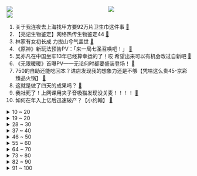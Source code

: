 <div >
	<a style="float:left;width:55%;" href = "https://github.com/anuraghazra/github-readme-stats">
	 <img src = "https://github-readme-stats.vercel.app/api?username=iuuuuuaena&theme=buefy&show_icons=true"/>
	</a>
	<a  style="float:right;width:45%" href = "https://github.com/anuraghazra/github-readme-stats">
	 <img  src="https://github-readme-stats.vercel.app/api/top-langs/?username=anuraghazra&layout=compact"/>
	</a>
	</div>

[![](https://img.shields.io/badge/jxd-@jxdgogogo.xyz-yellowgreen.svg)](https://www.jxdgogogo.xyz)<br>
1. 关于我连夜去上海找甲方要92万片卫生巾这件事 [:link:](//www.bilibili.com/video/BV1BG4y197a8) <br>
2. 【亮记生物鉴定】网络热传生物鉴定44 [:link:](//www.bilibili.com/video/BV16d4y1x7TD) <br>
3. 林家有女初长成  力拔山兮气盖世 [:link:](//www.bilibili.com/video/BV12K411R7mS) <br>
4. 《原神》新玩法预告PV：「来一局七圣召唤吧！」 [:link:](//www.bilibili.com/video/BV1UK411R7Jo) <br>
5. 吴亦凡在中国坐牢13年已经算幸运的了！哎 希望出来可以有机会改过自新吧 [:link:](//www.bilibili.com/video/BV1gK411R7Rt) <br>
6. 《无限暖暖》首曝PV——无论何时都要盛装登场！ [:link:](//www.bilibili.com/video/BV13K411R7cS) <br>
7. 750的自助还能吃回本？进店发现我的想象力还是不够【凭啥这么贵45-京彩臻品火锅】 [:link:](//www.bilibili.com/video/BV1Zd4y1x7MM) <br>
8. 这就是做了四天的成果吗？ [:link:](//www.bilibili.com/video/BV1VD4y1v7nZ) <br>
9. 我社死了！上网课用夹子音吸猫发现没关麦！！！！ [:link:](//www.bilibili.com/video/BV1nD4y1v7Lr) <br>
10. 如何在年入上亿后迅速破产？【小约翰】 [:link:](//www.bilibili.com/video/BV1kv4y1d7Y8) <br>
<details>
<summary>10 ~ 20</summary>

11. 蓝 色 妖 姬 是 怎 样 炼 成 的 [:link:](//www.bilibili.com/video/BV1qe4y1g77n) <br>
12. 千万别找有女友的兄弟pk这些问题！！！！ [:link:](//www.bilibili.com/video/BV1E44y1Q7Zg) <br>
13. 《赌球心态大赏》 [:link:](//www.bilibili.com/video/BV1FR4y1Z7RV) <br>
14. 6000多个人，在同一天拍下了这个故事！ [:link:](//www.bilibili.com/video/BV1rR4y1y7fG) <br>
15. 机械设计原理 [:link:](//www.bilibili.com/video/BV1r24y1C7eG) <br>
16. 生活小妙招 [:link:](//www.bilibili.com/video/BV1j14y1E7i3) <br>
17. 《奇遇乐章：迪士尼动画挚爱组曲》MV！一次梦想成真！里面有你曾经的梦吗？ [:link:](//www.bilibili.com/video/BV1s14y1E7SX) <br>
18. 一个人，引爆震颤人类的世纪之战！ [:link:](//www.bilibili.com/video/BV1Wg411W7kH) <br>
19. 《水果社交》 [:link:](//www.bilibili.com/video/BV15W4y1p7Dx) <br>
</details>
<details>
<summary>19 ~ 20</summary>

20. “咱B站粉丝1000万了？赶紧做个视频！急！” [:link:](//www.bilibili.com/video/BV1bD4y1v7bz) <br>
21. 我的世界VS迷你世界 终审判决 [:link:](//www.bilibili.com/video/BV1544y1Q7nC) <br>
22. 把名梗图让AI绘画三次后你还猜得出吗？ [:link:](//www.bilibili.com/video/BV11e4y1g7Qw) <br>
23. 当代愚公移山，削平1250座山，用凿子凿出的红旗渠 [:link:](//www.bilibili.com/video/BV1eD4y1e7MB) <br>
24. 【已使用2年】在12月减掉20斤，你也可以|大体重友好|走走而已⑧ [:link:](//www.bilibili.com/video/BV1h24y1y7ps) <br>
25. 【ITZY】 "Cheshire" M/V [:link:](//www.bilibili.com/video/BV18K411R74X) <br>
26. 我见过候鸟就这么去了南方 [:link:](//www.bilibili.com/video/BV1AW4y1s71D) <br>
27. 和珅·前半生：没有天生的贪污犯，和珅早年什么样？【乾隆往事】 [:link:](//www.bilibili.com/video/BV1ZG411M7nh) <br>
28. 诺手：你2级这点血量敢越塔的啊？到底谁才是T0上单？重赛！ [:link:](//www.bilibili.com/video/BV1DM411z7Q1) <br>
</details>
<details>
<summary>28 ~ 30</summary>

29. 《你的原神我的原神好像不一样》 [:link:](//www.bilibili.com/video/BV1zY411d7J6) <br>
30. 谢幕 || 夷陵大火，永安托孤，老兵不死，只是凋零 [:link:](//www.bilibili.com/video/BV1Ve4y1g7ax) <br>
31. 看好了沉香！宝莲灯是这么用的 ！(番外篇) [:link:](//www.bilibili.com/video/BV1114y1n7zg) <br>
32. 《有样学样》 [:link:](//www.bilibili.com/video/BV1yP411T7d4) <br>
33. 【抽奖预告】总价值8.5万！！送你一整个超级电竞房！130W粉丝福利！ [:link:](//www.bilibili.com/video/BV1mP411T76y) <br>
34. 今天我一定要证明自己！ [:link:](//www.bilibili.com/video/BV1n8411j7Kc) <br>
35. 【水果猎人】网络热门水果鉴定24 [:link:](//www.bilibili.com/video/BV1Ue4y1g7Cj) <br>
36. 【吸奇侠】《教父》终局之战，无数经典致敬的血色教堂逐帧解析 18 [:link:](//www.bilibili.com/video/BV1SY411d7zt) <br>
37. 全村吃席 我坐小孩那桌 [:link:](//www.bilibili.com/video/BV1XW4y1H7Ap) <br>
</details>
<details>
<summary>37 ~ 40</summary>

38. 【祝】频道开设六周年！送给大家的感谢留言！ [:link:](//www.bilibili.com/video/BV1Sd4y1x7D4) <br>
39. 90后爸妈是怎么教育小孩的？ [:link:](//www.bilibili.com/video/BV1Nd4y147CM) <br>
40. 突袭up主酒店房间，他们居然带了？？？ [:link:](//www.bilibili.com/video/BV18P411T7ub) <br>
41. 这样的比赛配上这样的解说，真的爱死足球了！ [:link:](//www.bilibili.com/video/BV1h8411j7sm) <br>
42. 【阿斗】全剧仅有一句台词，背后的真相却感动了世界千万网友！美剧史诗巨作《权力的游戏》第21期 [:link:](//www.bilibili.com/video/BV1aR4y1y7B8) <br>
43. 我妹是懂现场版的 [:link:](//www.bilibili.com/video/BV1hW4y1p79u) <br>
44. 这文物，真的不是真的 [:link:](//www.bilibili.com/video/BV1B14y1n7w2) <br>
45. 【原神】看好了程序员！纳西妲还能这样玩！ [:link:](//www.bilibili.com/video/BV1WG4y197yQ) <br>
46. 一次学会凉菜常用六种汁，放在收藏夹吃灰吧 [:link:](//www.bilibili.com/video/BV1kY411d7FH) <br>
</details>
<details>
<summary>46 ~ 50</summary>

47. 【黄龄】浴室玩耍时间，《若把你》比作歌，你们便是那高山流水～～～ [:link:](//www.bilibili.com/video/BV1nK411R7uK) <br>
48. 对面下路萧炎我真不开玩笑 [:link:](//www.bilibili.com/video/BV17v4y1d7f4) <br>
49. 【原神】全角色AI改头像 [:link:](//www.bilibili.com/video/BV16v4y1d7tZ) <br>
50. 无需烤箱就能做的，最简单的甜品！想放啥就放啥，对自己好一点 [:link:](//www.bilibili.com/video/BV1u84y1k7CK) <br>
51. 东方曜：灾难总是慢我一步 [:link:](//www.bilibili.com/video/BV1W84y1k712) <br>
52. 【虚弱体但501卡！】21天瘦十斤系列！华语金曲x卡点帕梅拉燃脂操hiit！35min清晨空腹有氧 宅家隔离趣味有氧！小空间友好！小白虚弱体进！ [:link:](//www.bilibili.com/video/BV1HM411k7Hz) <br>
53. 裁判奶奶:我恨你，但是你能给我一只小猫吗？ [:link:](//www.bilibili.com/video/BV1j84y1k71H) <br>
54. “短短几秒钟 心动了六次” [:link:](//www.bilibili.com/video/BV1q84y1r7pu) <br>
55. (G)I-DLE+紫雨林 MY BAG+TOMBOY 2022MAMA合作舞台 [:link:](//www.bilibili.com/video/BV1o44y1D79J) <br>
</details>
<details>
<summary>55 ~ 60</summary>

56. 卡塔尔土豪球馆吃什么？现场见证C罗头发丝进球，什么体验？ [:link:](//www.bilibili.com/video/BV1FP411g7q3) <br>
57. 《关于猫帮我护食那件事》 [:link:](//www.bilibili.com/video/BV1N24y1y7YA) <br>
58. 大学生随机采访  随便找个有缘人添堵 [:link:](//www.bilibili.com/video/BV148411j75K) <br>
59. 【科普】皮肤科医生才会告诉你的护肤冷知识，我知道你肯定做对了 [:link:](//www.bilibili.com/video/BV1924y1C7TX) <br>
60. 20年前小朋友看了迷惑 大人看了沉默的神奇游戏 [:link:](//www.bilibili.com/video/BV1cg411W7AG) <br>
61. 陈楚生、苏醒、王栎鑫、俞灏明、张远梦幻合体，唱响你我《梦幻人生》！ [:link:](//www.bilibili.com/video/BV12G411M7S3) <br>
62. 【原神】愚 人 众 招 新！🔥《致女皇》原曲：Bones [:link:](//www.bilibili.com/video/BV1w44y1Q7qk) <br>
63. 【时代少年团】《浅炸一下吧！》05：拍摄进行时 [:link:](//www.bilibili.com/video/BV13P4y197bB) <br>
64. 老谢累了一天,卖了500斤白菜挣了¥120，累得浑身疼，儿子做火锅给老谢吃场面很是温馨。 [:link:](//www.bilibili.com/video/BV1H84y1k7R1) <br>
</details>
<details>
<summary>64 ~ 70</summary>

65. 怒写20000字！解析韩国政治大片《铁雨》里的所有细节！ [:link:](//www.bilibili.com/video/BV1n84y1k7qx) <br>
66. 以前没发现我家原来这么穷 [:link:](//www.bilibili.com/video/BV1cK411R7vC) <br>
67. 半夜吃炒粉，图个刺激。 [:link:](//www.bilibili.com/video/BV1ye4y1g7eG) <br>
68. 江泽民同志在上海逝世 享年96岁 [:link:](//www.bilibili.com/video/BV1y14y1n7nN) <br>
69. 全面战争模拟器，埃及金字塔 [:link:](//www.bilibili.com/video/BV1KP411g7PU) <br>
70. 【花小烙】喝酒后酒精在我们的身体里做了什么？ [:link:](//www.bilibili.com/video/BV16G411M7Mz) <br>
71. 自己做个深渊茶几，好像在家打了两口井 [:link:](//www.bilibili.com/video/BV1AG411F7eF) <br>
72. 【原神四神】一吻天荒 [:link:](//www.bilibili.com/video/BV1F84y1y7Fa) <br>
73. 【剧荒宝藏】2022悬疑剧天花板TOP10！紧张刺激到通宵看完！ [:link:](//www.bilibili.com/video/BV1hW4y1p71B) <br>
</details>
<details>
<summary>73 ~ 80</summary>

74. 《自由之摇》 [:link:](//www.bilibili.com/video/BV1je4y1g7i9) <br>
75. 点进来爽！《每个眼神都只身荒野》宋亚轩炸翻舞台！ [:link:](//www.bilibili.com/video/BV12g411p7N3) <br>
76. 少佐，请给我命令。 [:link:](//www.bilibili.com/video/BV1VG411F71s) <br>
77. 足 球 宝 贝 车 库 蹦 迪 ！ [:link:](//www.bilibili.com/video/BV1NP4y197nR) <br>
78. 上美影 联手 vivo 挑战《哪吒闹海》皮影戏 [:link:](//www.bilibili.com/video/BV1fG411M7Mr) <br>
79. “中国茶”申遗成功 | 完整版非遗申报片来了！ [:link:](//www.bilibili.com/video/BV1QG4y197ii) <br>
80. 街头弹唱 陈粒《走马》世界孤立我任它奚落 [:link:](//www.bilibili.com/video/BV1984y1C7C7) <br>
81. 世 界 杯.exe [:link:](//www.bilibili.com/video/BV1QK41197sz) <br>
82. 舍友的行为素质，岂是一朝一夕能改变过来的 [:link:](//www.bilibili.com/video/BV1WG4y197Hz) <br>
</details>
<details>
<summary>82 ~ 90</summary>

83. “我常因过于清醒而与世界格格不入。”《星期三》 [:link:](//www.bilibili.com/video/BV1wg411W7ws) <br>
84. 请问幼儿园什么时候复课... [:link:](//www.bilibili.com/video/BV1N84y1k7RE) <br>
85. 【oc/meme】happy face [:link:](//www.bilibili.com/video/BV1v44y1D7bV) <br>
86. 为了守护学校我成为了偶像，但老师版。 [:link:](//www.bilibili.com/video/BV1RR4y1o7Eo) <br>
87. 下课的十分钟，我的头都要炸了 [:link:](//www.bilibili.com/video/BV1eg411p7xz) <br>
88. 春节联欢晚会宿舍分会场 [:link:](//www.bilibili.com/video/BV1bD4y1e75R) <br>
89. 空 气 炸 锅 糊 弄 学 [:link:](//www.bilibili.com/video/BV1814y1E7h3) <br>
90. 本王做好事 从来不留名 [:link:](//www.bilibili.com/video/BV1yY411d7Gt) <br>
91. KFC圣诞新品一次吃过瘾,巧克力蛋挞到底好不好吃? [:link:](//www.bilibili.com/video/BV1GM41167Kj) <br>
</details>
<details>
<summary>91 ~ 100</summary>

92. 大猪肘子葱油鸡！德国老吃货们再度狂喜！疯狂抢食场面失控！ [:link:](//www.bilibili.com/video/BV1VW4y1p7Sy) <br>
93. 我刚付钱买了炒粉和手抓饼 结果老板跑路了 我只能一路追着饭跑 [:link:](//www.bilibili.com/video/BV1qg411p7B2) <br>
94. 我给千户大人设计了一套新皮肤，想让他在仙人之上也无敌！ [:link:](//www.bilibili.com/video/BV1HW4y1p7k2) <br>
95. 大结局封神!求婚十连吻杀疯了!!!领证生娃!走马灯直接爆哭！！原来真爱不仅没有距离还能跨越生死！骑士会永远守护国王！命韵峋环鲨疯了！｜点燃我温暖你｜陈飞宇张婧仪 [:link:](//www.bilibili.com/video/BV11d4y1x791) <br>
96. 当世界杯遇到央视绝美解说词 [:link:](//www.bilibili.com/video/BV1UG411M7Ng) <br>
97. 文具控看我又发现的小工具，四合一功能~ [:link:](//www.bilibili.com/video/BV14P411378g) <br>
98. 猫咪店员来大阪出差了！沉浸式体验猫咪服务！ [:link:](//www.bilibili.com/video/BV16K411R7xr) <br>
99. 网络一线牵 珍惜这孽缘！ [:link:](//www.bilibili.com/video/BV1M84y1k7mt) <br>
100. 【原神】满命vs零命！特效细节对比！全五星角色，看谁更华丽！ [:link:](//www.bilibili.com/video/BV1qG4y197Ax) <br>
</details>
